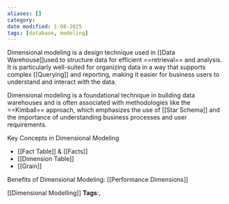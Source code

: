 ```yaml
---
aliases: []
category:
date modified: 1-08-2025
tags: [database, modeling]
---
```

Dimensional modeling is a design technique used in [[Data Warehouse]]used to structure data for efficient ==retrieval== and analysis. It is particularly well-suited for organizing data in a way that supports complex [[Querying]] and reporting, making it easier for business users to understand and interact with the data. 

Dimensional modeling is a foundational technique in building data warehouses and is often associated with methodologies like the ==Kimball== approach, which emphasizes the use of [[Star Schema]] and the importance of understanding business processes and user requirements.

Key Concepts in Dimensional Modeling

 - [[Fact Table]] & [[Facts]]
- [[Dimension Table]]
- [[Grain]]

Benefits of Dimensional Modeling: [[Performance Dimensions]]





[[Dimensional Modelling]]
   **Tags**:,